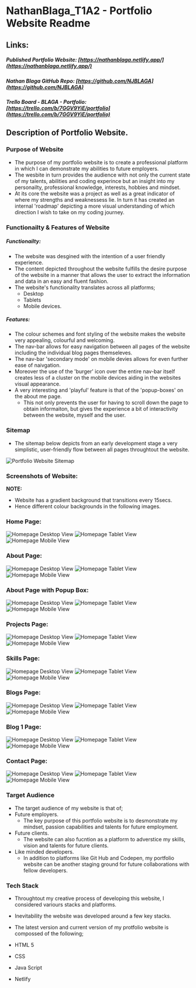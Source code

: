 # **NathanBlaga_T1A2 - Portfolio Website Readme**
## **Links:**
##### **Published Portfolio Website:** [https://nathanblaga.netlify.app/](https://nathanblaga.netlify.app/)

##### **Nathan Blaga GitHub Repo:** [https://github.com/NJBLAGA](https://github.com/NJBLAGA)

##### **Trello Board - BLAGA - Portfolio:** [https://trello.com/b/7GGV9YiE/portfolio](https://trello.com/b/7GGV9YiE/portfolio)

## **Description of Portfolio Website.**  
  
### **Purpose of Website**

  - The purpose of my portfolio website is to create a professional platform in which I can demonstrate my abilities to future employers.
  - The wesbite in turn provides the audience with not only the current state of my talents, abilities and coding experince but an insight into my personailty, professional knowledge, interests, hobbies and mindset.
  - At its core the website was a project as well as a great indicator of where my strengths and weaknessess lie. 
  In turn it has created an internal 'roadmap' depicting a more visual understanding of which direction I wish to take on my coding journey.

### **Functionailty & Features of Website** 

##### **Functionailty:**

  - The website was desgined with the intention of a user friendly experience.
  - The content depicted throughout the website fulfills the desire purpose of the website in a manner that allows the user to extract the information and data in an easy and fluent fashion.
  - The website's functionality translates across all platforms; 
    - Desktop 
    - Tablets
    - Mobile devices.

##### **Features:**

- The colour schemes and font styling of the website makes the website very appealing, colourful and welcoming.
- The nav-bar allows for easy navigation between all pages of the website including the individual blog pages themseleves.
- The nav-bar 'secondary mode' on mobile devies allows for even further ease of naivgation.
 -  Moreover the use of the 'burger' icon over the entire nav-bar itself creates less of a cluster on the mobile devices aiding in the websites visual appearance.
- A very interesting and 'playful' feature is that of the 'popup-boxes' on the about me page.
    - This not only prevents the user for having to scroll down the page to obtain informaiton, but gives the experience a bit of interactivity between the website, myself and the user.

### **Sitemap**

 - The sitemap below depicts from an early development stage a very simplistic, user-friendly flow between all pages throughtout the website.

 ![Portfolio Website Sitemap](./docs/Screenshots/Sitemap.jpg)

### **Screenshots of Website:**

**NOTE:** 
- Website has a  gradient background that transitions every 15secs.
- Hence different colour backgrounds in the following images.

### **Home Page:**

![Homepage Desktop View](./docs/Screenshots/homepage.jpg)
![Homepage Tablet View](./docs/Screenshots/tablet1.jpg)
![Homepage Mobile View](./docs/Screenshots/mobile1.jpg) 
 

### **About Page:**

![Homepage Desktop View](./docs/Screenshots/aboutmepage.jpg)
![Homepage Tablet View](./docs/Screenshots/tablet2.jpg)
![Homepage Mobile View](./docs/Screenshots/mobile2.jpg) 

### **About Page with Popup Box:**

![Homepage Desktop View](./docs/Screenshots/aboutme-popup.jpg)
![Homepage Tablet View](./docs/Screenshots/tablet3.jpg)
![Homepage Mobile View](./docs/Screenshots/mobile3.jpg) 

### **Projects Page:**

![Homepage Desktop View](./docs/Screenshots/projectspage.jpg)
![Homepage Tablet View](./docs/Screenshots/tablet4.jpg)
![Homepage Mobile View](./docs/Screenshots/mobile4.jpg) 

### **Skills Page:**

![Homepage Desktop View](./docs/Screenshots/skillspage.jpg)
![Homepage Tablet View](./docs/Screenshots/tablet5.jpg)
![Homepage Mobile View](./docs/Screenshots/mobile5.jpg) 

### **Blogs Page:**

![Homepage Desktop View](./docs/Screenshots/blogspage.jpg)
![Homepage Tablet View](./docs/Screenshots/tablet6.jpg)
![Homepage Mobile View](./docs/Screenshots/mobile6.jpg) 

### **Blog 1 Page:**

![Homepage Desktop View](./docs/Screenshots/blog1page.jpg)
![Homepage Tablet View](./docs/Screenshots/tablet7.jpg)
![Homepage Mobile View](./docs/Screenshots/mobile7.jpg) 

### **Contact Page:**

![Homepage Desktop View](./docs/Screenshots/contactpage.jpg)
![Homepage Tablet View](./docs/Screenshots/tablet8.jpg)
![Homepage Mobile View](./docs/Screenshots/mobile8.jpg) 

### **Target Audience**

  - The target audience of my website is that of;
  - Future employers.
    - The key purpose of this portfolio website is to desmonstrate my mindset, passion capabilities and talents for future employment.
  - Future clients.
    - The website can also fucntion as a platform to adverstice my skills, vision and talents for future clients.
  - Like minded developers.
    - In addition to platforms like Git Hub and Codepen, my portfolio website can be another staging ground for future collaborations with fellow developers.

### **Tech Stack**

- Throughtout my creative process of developing this website, I considered variours stacks and platforms.
- Inevitability  the website was developed around a few key stacks.
- The latest version and current version of my protfolio website is compossed of the following;

 - HTML 5
 - CSS 
 - Java Script
 - Netlify 


